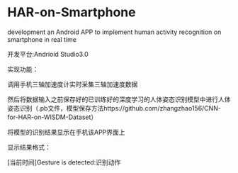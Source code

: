 # HAR-on-Smartphone
development an Android APP to implement human activity recognition on smartphone in real time

开发平台:Andrioid Studio3.0

实现功能：

调用手机三轴加速度计实时采集三轴加速度数据

然后将数据输入之前保存好的已训练好的深度学习的人体姿态识别模型中进行人体姿态识别（.pb文件，模型保存方法https://github.com/zhangzhao156/CNN-for-HAR-on-WISDM-Dataset）

将模型的识别结果显示在手机该APP界面上

显示结果格式：

[当前时间]Gesture is detected:识别动作
